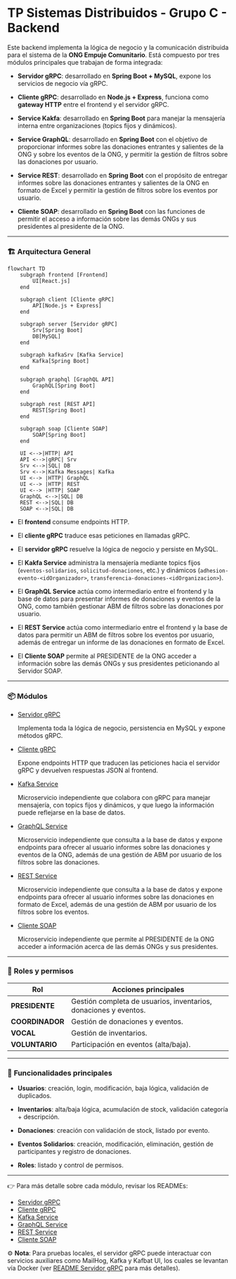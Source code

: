 # TP Sistemas Distribuidos - Grupo C - Backend

Este backend implementa la lógica de negocio y la comunicación distribuida para el sistema de la **ONG Empuje Comunitario**.
Está compuesto por tres módulos principales que trabajan de forma integrada:

- **Servidor gRPC**: desarrollado en **Spring Boot + MySQL**, expone los servicios de negocio vía gRPC.

- **Cliente gRPC**: desarrollado en **Node.js + Express**, funciona como **gateway HTTP** entre el frontend y el servidor gRPC.

- **Service Kakfa**: desarrollado en **Spring Boot** para manejar la mensajería interna entre organizaciones (topics fijos y dinámicos).

- **Service GraphQL**: desarrollado en **Spring Boot** con el objetivo de proporcionar informes sobre las donaciones entrantes y salientes de la ONG y sobre los eventos de la ONG, y permitir la gestión de filtros sobre las donaciones por usuario.

- **Service REST**: desarrollado en **Spring Boot** con el propósito de entregar informes sobre las donaciones entrantes y salientes de la ONG en formato de Excel y permitir la gestión de filtros sobre los eventos por usuario.

- **Cliente SOAP**: desarrollado en **Spring Boot** con las funciones de permitir el acceso a información sobre las demás ONGs y sus presidentes al presidente de la ONG.

---

### 🏗️ **Arquitectura General**

```mermaid
flowchart TD
    subgraph frontend [Frontend]
        UI[React.js]
    end

    subgraph client [Cliente gRPC]
        API[Node.js + Express]
    end

    subgraph server [Servidor gRPC]
        Srv[Spring Boot]
        DB[MySQL]
    end

    subgraph kafkaSrv [Kafka Service]
        Kafka[Spring Boot]
    end

    subgraph graphql [GraphQL API]
        GraphQL[Spring Boot]
    end

    subgraph rest [REST API]
        REST[Spring Boot]
    end

    subgraph soap [Cliente SOAP]
        SOAP[Spring Boot]
    end

    UI <-->|HTTP| API
    API <-->|gRPC| Srv
    Srv <-->|SQL| DB
    Srv <-->|Kafka Messages| Kafka
    UI <--> |HTTP| GraphQL
    UI <--> |HTTP| REST
    UI <--> |HTTP| SOAP
    GraphQL <-->|SQL| DB
    REST <-->|SQL| DB
    SOAP <-->|SQL| DB
```

- El **frontend** consume endpoints HTTP.

- El **cliente gRPC** traduce esas peticiones en llamadas gRPC.

- El **servidor gRPC** resuelve la lógica de negocio y persiste en MySQL.

- El **Kakfa Service** administra la mensajería mediante topics fijos (`eventos-solidarios`, `solicitud-donaciones`, etc.) y dinámicos (`adhesion-evento-<idOrganizador>`, `transferencia-donaciones-<idOrganizacion>`).

- El **GraphQL Service** actúa como intermediario entre el frontend y la base de datos para presentar informes de donaciones y eventos de la ONG, como también gestionar ABM de filtros sobre las donaciones por usuario.

- El **REST Service** actúa como intermediario entre el frontend y la base de datos para permitir un ABM de filtros sobre los eventos por usuario, además de entregar un informe de las donaciones en formato de Excel.

- El **Cliente SOAP** permite al PRESIDENTE de la ONG acceder a información sobre las demás ONGs y sus presidentes peticionando al Servidor SOAP.

---

### 📦 **Módulos**

- [Servidor gRPC](./grpc_server/README.md)

  Implementa toda la lógica de negocio, persistencia en MySQL y expone métodos gRPC.

- [Cliente gRPC](./grpc_client/README.md)

  Expone endpoints HTTP que traducen las peticiones hacia el servidor gRPC y devuelven respuestas JSON al frontend.

- [Kafka Service](./kakfa_service/README.md)

  Microservicio independiente que colabora con gRPC para manejar mensajería, con topics fijos y dinámicos, y que luego la información puede reflejarse en la base de datos.

- [GraphQL Service](./graphql_service/README.md)

  Microservicio independiente que consulta a la base de datos y expone endpoints para ofrecer al usuario informes sobre las donaciones y eventos de la ONG, además de una gestión de ABM por usuario de los filtros sobre las donaciones.

- [REST Service](./rest_service/README.md)

  Microservicio independiente que consulta a la base de datos y expone endpoints para ofrecer al usuario informes sobre las donaciones en formato de Excel, además de una gestión de ABM por usuario de los filtros sobre los eventos.

- [Cliente SOAP](./soap_service/README.md)

  Microservicio independiente que permite al PRESIDENTE de la ONG acceder a información acerca de las  demás ONGs y sus presidentes.

---

### 👥 **Roles y permisos**

| Rol             | Acciones principales                                             |
| --------------- | ---------------------------------------------------------------- |
| **PRESIDENTE**  | Gestión completa de usuarios, inventarios, donaciones y eventos. |
| **COORDINADOR** | Gestión de donaciones y eventos.                                 |
| **VOCAL**       | Gestión de inventarios.                                          |
| **VOLUNTARIO**  | Participación en eventos (alta/baja).                            |

---

### 📌 **Funcionalidades principales**

- **Usuarios**: creación, login, modificación, baja lógica, validación de duplicados.

- **Inventarios**: alta/baja lógica, acumulación de stock, validación categoría + descripción.

- **Donaciones**: creación con validación de stock, listado por evento.

- **Eventos Solidarios**: creación, modificación, eliminación, gestión de participantes y registro de donaciones.

- **Roles**: listado y control de permisos.

---

👉 Para más detalle sobre cada módulo, revisar los READMEs:

- [Servidor gRPC](./grpc_server/README.md)
- [Cliente gRPC](./grpc_client/README.md)
- [Kafka Service](./kakfa_service/README.md)
- [GraphQL Service](./graphql_service/README.md)
- [REST Service](./rest_service/README.md)
- [Cliente SOAP](./soap_service/README.md)

⚙️ **Nota**: Para pruebas locales, el servidor gRPC puede interactuar con servicios auxiliares como MailHog, Kafka y Kafbat UI, los cuales se levantan vía Docker (ver [README Servidor gRPC](./grpc_server/README.md) para más detalles).